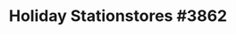 ---
title: "Holiday Stationstores #3862"
url: /lino-lakes/holiday-stationstores-3862/
shop: convenience
---